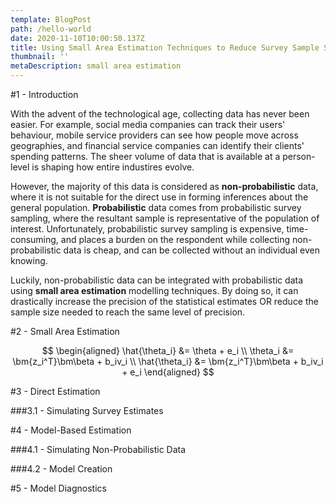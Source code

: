 ```yaml
---
template: BlogPost
path: /hello-world
date: 2020-11-10T10:00:50.137Z
title: Using Small Area Estimation Techniques to Reduce Survey Sample Sizes
thumbnail: ''
metaDescription: small area estimation
---
```


#1 - Introduction 

With the advent of the technological age, collecting data has never been easier. For example, social media companies can track their users' behaviour, mobile service providers can see how people move across geographies, and financial service companies can identify their clients' spending patterns. The sheer volume of data that is available at a person-level is shaping how entire industires evolve. 

However, the majority of this data is considered as **non-probabilistic** data, where it is not suitable for the direct use in forming inferences about the general population. **Probabilistic** data comes from probabilistic survey sampling, where the resultant sample is representative of the population of interest. Unfortunately, probabilistic survey sampling is expensive, time-consuming, and places a burden on the respondent while collecting non-probabilistic data is cheap, and can be collected without an individual even knowing.

Luckily, non-probabilistic data can be integrated with probabilistic data using **small area estimation** modelling techniques. By doing so, it can drastically increase the precision of the statistical estimates OR reduce the sample size needed to reach the same level of precision.

#2 - Small Area Estimation

$$
\begin{aligned}
\hat{\theta_i} &= \theta + e_i  \\
\theta_i &= \bm{z_i^T}\bm\beta + b_iv_i \\
\hat{\theta_i} &= \bm{z_i^T}\bm\beta + b_iv_i + e_i
\end{aligned}
$$

#3 - Direct Estimation

###3.1 - Simulating Survey Estimates

#4 -  Model-Based Estimation

###4.1 - Simulating Non-Probabilistic Data


###4.2 - Model Creation

#5 - Model Diagnostics
